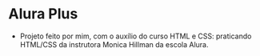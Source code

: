  # Alura Plus
- Projeto feito por mim, com o auxílio do curso HTML e CSS: praticando HTML/CSS da instrutora Monica Hillman da escola Alura.
